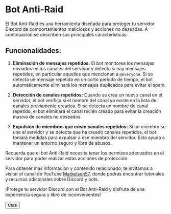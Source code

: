 # Bot Anti-Raid

El Bot Anti-Raid es una herramienta diseñada para proteger tu servidor Discord de comportamientos maliciosos y acciones no deseadas. A continuación se describen sus principales características:

## Funcionalidades:

1. **Eliminación de mensajes repetidos:** El bot monitorea los mensajes enviados en los canales del servidor y detecta si hay mensajes repetidos, en particular aquellos que mencionan a `@everyone`. Si se detecta un mensaje repetido en un corto período de tiempo, el bot automáticamente eliminará los mensajes duplicados para evitar el spam.

2. **Detección de canales repetidos:** Cuando se crea un nuevo canal en el servidor, el bot verifica si el nombre del canal ya existe en la lista de canales previamente creados. Si se detecta un nombre de canal repetido, el bot eliminará el canal recién creado para evitar la creación masiva de canales no deseados.

3. **Expulsión de miembros que crean canales repetidos:** Si un miembro se une al servidor y se detecta que ha creado canales repetidos, el bot tomará medidas para expulsar a ese miembro del servidor. Esto ayuda a mantener un entorno seguro y libre de abusos.

Recuerda que el bot Anti-Raid necesita tener los permisos adecuados en el servidor para poder realizar estas acciones de protección.

Para obtener más información y contenido relacionado, te invitamos a visitar el canal de YouTube [Markelson57](https://www.youtube.com/Markelson57), donde podrás encontrar tutoriales y recursos adicionales sobre Discord y bots.

¡Protege tu servidor Discord con el Bot Anti-Raid y disfruta de una experiencia segura y libre de inconvenientes!

<button>Click</button>